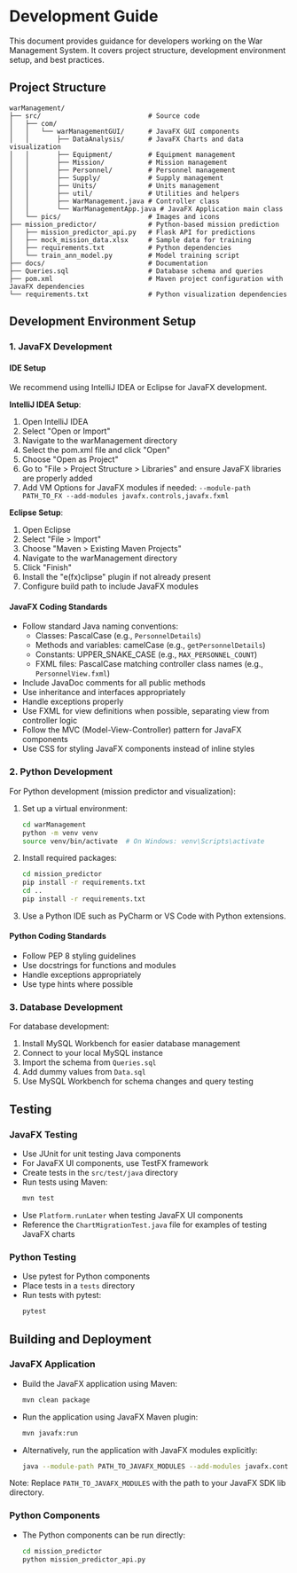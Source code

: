 # Development Guide

This document provides guidance for developers working on the War Management System. It covers project structure, development environment setup, and best practices.

## Project Structure

```
warManagement/
├── src/                           # Source code
│   ├── com/
│   │   └── warManagementGUI/      # JavaFX GUI components
│   │       ├── DataAnalysis/      # JavaFX Charts and data visualization
│   │       ├── Equipment/         # Equipment management
│   │       ├── Mission/           # Mission management
│   │       ├── Personnel/         # Personnel management
│   │       ├── Supply/            # Supply management
│   │       ├── Units/             # Units management
│   │       ├── util/              # Utilities and helpers
│   │       ├── WarManagement.java # Controller class
│   │       └── WarManagementApp.java # JavaFX Application main class
│   └── pics/                      # Images and icons
├── mission_predictor/             # Python-based mission prediction
│   ├── mission_predictor_api.py   # Flask API for predictions
│   ├── mock_mission_data.xlsx     # Sample data for training
│   ├── requirements.txt           # Python dependencies
│   └── train_ann_model.py         # Model training script
├── docs/                          # Documentation
├── Queries.sql                    # Database schema and queries
├── pom.xml                        # Maven project configuration with JavaFX dependencies
└── requirements.txt               # Python visualization dependencies
```

## Development Environment Setup

### 1. JavaFX Development

#### IDE Setup

We recommend using IntelliJ IDEA or Eclipse for JavaFX development.

**IntelliJ IDEA Setup**:

1. Open IntelliJ IDEA
2. Select "Open or Import"
3. Navigate to the warManagement directory
4. Select the pom.xml file and click "Open"
5. Choose "Open as Project"
6. Go to "File > Project Structure > Libraries" and ensure JavaFX libraries are properly added
7. Add VM Options for JavaFX modules if needed: `--module-path PATH_TO_FX --add-modules javafx.controls,javafx.fxml`

**Eclipse Setup**:

1. Open Eclipse
2. Select "File > Import"
3. Choose "Maven > Existing Maven Projects"
4. Navigate to the warManagement directory
5. Click "Finish"
6. Install the "e(fx)clipse" plugin if not already present
7. Configure build path to include JavaFX modules

#### JavaFX Coding Standards

- Follow standard Java naming conventions:
  - Classes: PascalCase (e.g., `PersonnelDetails`)
  - Methods and variables: camelCase (e.g., `getPersonnelDetails`)
  - Constants: UPPER_SNAKE_CASE (e.g., `MAX_PERSONNEL_COUNT`)
  - FXML files: PascalCase matching controller class names (e.g., `PersonnelView.fxml`)
- Include JavaDoc comments for all public methods
- Use inheritance and interfaces appropriately
- Handle exceptions properly
- Use FXML for view definitions when possible, separating view from controller logic
- Follow the MVC (Model-View-Controller) pattern for JavaFX components
- Use CSS for styling JavaFX components instead of inline styles

### 2. Python Development

For Python development (mission predictor and visualization):

1. Set up a virtual environment:

   ```bash
   cd warManagement
   python -m venv venv
   source venv/bin/activate  # On Windows: venv\Scripts\activate
   ```

2. Install required packages:

   ```bash
   cd mission_predictor
   pip install -r requirements.txt
   cd ..
   pip install -r requirements.txt
   ```

3. Use a Python IDE such as PyCharm or VS Code with Python extensions.

#### Python Coding Standards

- Follow PEP 8 styling guidelines
- Use docstrings for functions and modules
- Handle exceptions appropriately
- Use type hints where possible

### 3. Database Development

For database development:

1. Install MySQL Workbench for easier database management
2. Connect to your local MySQL instance
3. Import the schema from `Queries.sql`
4. Add dummy values from `Data.sql`
5. Use MySQL Workbench for schema changes and query testing

## Testing

### JavaFX Testing

- Use JUnit for unit testing Java components
- For JavaFX UI components, use TestFX framework
- Create tests in the `src/test/java` directory
- Run tests using Maven:
  ```bash
  mvn test
  ```
- Use `Platform.runLater` when testing JavaFX UI components
- Reference the `ChartMigrationTest.java` file for examples of testing JavaFX charts

### Python Testing

- Use pytest for Python components
- Place tests in a `tests` directory
- Run tests with pytest:
  ```bash
  pytest
  ```

## Building and Deployment

### JavaFX Application

- Build the JavaFX application using Maven:
  ```bash
  mvn clean package
  ```
- Run the application using JavaFX Maven plugin:
  ```bash
  mvn javafx:run
  ```
- Alternatively, run the application with JavaFX modules explicitly:
  ```bash
  java --module-path PATH_TO_JAVAFX_MODULES --add-modules javafx.controls,javafx.fxml -jar target/warManagement-1.0.0-SNAPSHOT.jar
  ```

Note: Replace `PATH_TO_JAVAFX_MODULES` with the path to your JavaFX SDK lib directory.

### Python Components

- The Python components can be run directly:
  ```bash
  cd mission_predictor
  python mission_predictor_api.py
  ```
